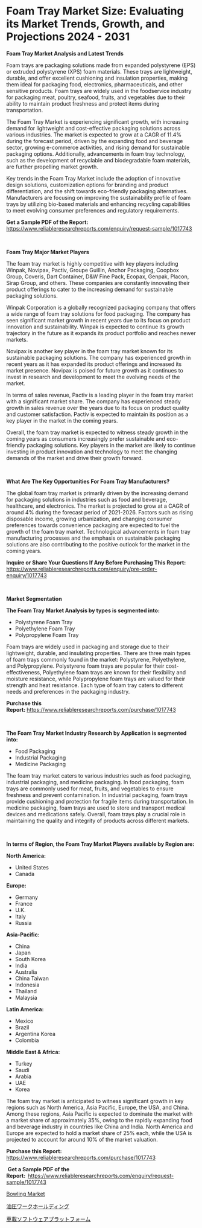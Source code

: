 <p><h1>Foam Tray Market Size: Evaluating its Market Trends, Growth, and Projections 2024 - 2031</h1></p><p><strong>Foam Tray Market Analysis and Latest Trends</strong></p>
<p><p>Foam trays are packaging solutions made from expanded polystyrene (EPS) or extruded polystyrene (XPS) foam materials. These trays are lightweight, durable, and offer excellent cushioning and insulation properties, making them ideal for packaging food, electronics, pharmaceuticals, and other sensitive products. Foam trays are widely used in the foodservice industry for packaging meat, poultry, seafood, fruits, and vegetables due to their ability to maintain product freshness and protect items during transportation.</p><p>The Foam Tray Market is experiencing significant growth, with increasing demand for lightweight and cost-effective packaging solutions across various industries. The market is expected to grow at a CAGR of 11.4% during the forecast period, driven by the expanding food and beverage sector, growing e-commerce activities, and rising demand for sustainable packaging options. Additionally, advancements in foam tray technology, such as the development of recyclable and biodegradable foam materials, are further propelling market growth.</p><p>Key trends in the Foam Tray Market include the adoption of innovative design solutions, customization options for branding and product differentiation, and the shift towards eco-friendly packaging alternatives. Manufacturers are focusing on improving the sustainability profile of foam trays by utilizing bio-based materials and enhancing recycling capabilities to meet evolving consumer preferences and regulatory requirements.</p></p>
<p><strong>Get a Sample PDF of the Report:&nbsp;</strong> <a href="https://www.reliableresearchreports.com/enquiry/request-sample/1017743">https://www.reliableresearchreports.com/enquiry/request-sample/1017743</a></p>
<p>&nbsp;</p>
<p><strong>Foam Tray Major Market Players</strong></p>
<p><p>The foam tray market is highly competitive with key players including Winpak, Novipax, Pactiv, Groupe Guillin, Anchor Packaging, Coopbox Group, Coveris, Dart Container, D&W Fine Pack, Ecopax, Genpak, Placon, Sirap Group, and others. These companies are constantly innovating their product offerings to cater to the increasing demand for sustainable packaging solutions.</p><p>Winpak Corporation is a globally recognized packaging company that offers a wide range of foam tray solutions for food packaging. The company has seen significant market growth in recent years due to its focus on product innovation and sustainability. Winpak is expected to continue its growth trajectory in the future as it expands its product portfolio and reaches newer markets.</p><p>Novipax is another key player in the foam tray market known for its sustainable packaging solutions. The company has experienced growth in recent years as it has expanded its product offerings and increased its market presence. Novipax is poised for future growth as it continues to invest in research and development to meet the evolving needs of the market.</p><p>In terms of sales revenue, Pactiv is a leading player in the foam tray market with a significant market share. The company has experienced steady growth in sales revenue over the years due to its focus on product quality and customer satisfaction. Pactiv is expected to maintain its position as a key player in the market in the coming years.</p><p>Overall, the foam tray market is expected to witness steady growth in the coming years as consumers increasingly prefer sustainable and eco-friendly packaging solutions. Key players in the market are likely to continue investing in product innovation and technology to meet the changing demands of the market and drive their growth forward.</p></p>
<p>&nbsp;</p>
<p><strong>What Are The Key Opportunities For Foam Tray Manufacturers?</strong></p>
<p><p>The global foam tray market is primarily driven by the increasing demand for packaging solutions in industries such as food and beverage, healthcare, and electronics. The market is projected to grow at a CAGR of around 4% during the forecast period of 2021-2026. Factors such as rising disposable income, growing urbanization, and changing consumer preferences towards convenience packaging are expected to fuel the growth of the foam tray market. Technological advancements in foam tray manufacturing processes and the emphasis on sustainable packaging solutions are also contributing to the positive outlook for the market in the coming years.</p></p>
<p><strong>Inquire or Share Your Questions If Any Before Purchasing This Report:</strong> <a href="https://www.reliableresearchreports.com/enquiry/pre-order-enquiry/1017743">https://www.reliableresearchreports.com/enquiry/pre-order-enquiry/1017743</a></p>
<p>&nbsp;</p>
<p><strong>Market Segmentation</strong></p>
<p><strong>The Foam Tray Market Analysis by types is segmented into:</strong></p>
<p><ul><li>Polystyrene Foam Tray</li><li>Polyethylene Foam Tray</li><li>Polypropylene Foam Tray</li></ul></p>
<p><p>Foam trays are widely used in packaging and storage due to their lightweight, durable, and insulating properties. There are three main types of foam trays commonly found in the market: Polystyrene, Polyethylene, and Polypropylene. Polystyrene foam trays are popular for their cost-effectiveness, Polyethylene foam trays are known for their flexibility and moisture resistance, while Polypropylene foam trays are valued for their strength and heat resistance. Each type of foam tray caters to different needs and preferences in the packaging industry.</p></p>
<p><strong>Purchase this Report:&nbsp;</strong><a href="https://www.reliableresearchreports.com/purchase/1017743">https://www.reliableresearchreports.com/purchase/1017743</a></p>
<p>&nbsp;</p>
<p><strong>The Foam Tray Market Industry Research by Application is segmented into:</strong></p>
<p><ul><li>Food Packaging</li><li>Industrial Packaging</li><li>Medicine Packaging</li></ul></p>
<p><p>The foam tray market caters to various industries such as food packaging, industrial packaging, and medicine packaging. In food packaging, foam trays are commonly used for meat, fruits, and vegetables to ensure freshness and prevent contamination. In industrial packaging, foam trays provide cushioning and protection for fragile items during transportation. In medicine packaging, foam trays are used to store and transport medical devices and medications safely. Overall, foam trays play a crucial role in maintaining the quality and integrity of products across different markets.</p></p>
<p>&nbsp;</p>
<p><strong>In terms of Region, the Foam Tray Market Players available by Region are:</strong></p>
<p>
    <p> <strong> North America: </strong>
        <ul>
            <li>United States</li>
            <li>Canada</li>
        </ul>
        </p> 
    <p> <strong> Europe: </strong>
        <ul>
            <li>Germany</li>
            <li>France</li>
            <li>U.K.</li>
            <li>Italy</li>
            <li>Russia</li>
        </ul>
        </p> 
    <p> <strong> Asia-Pacific: </strong>
        <ul>
            <li>China</li>
            <li>Japan</li>
            <li>South Korea</li>
            <li>India</li>
            <li>Australia</li>
            <li>China Taiwan</li>
            <li>Indonesia</li>
            <li>Thailand</li>
            <li>Malaysia</li>
        </ul>
        </p> 
    <p> <strong> Latin America: </strong>
        <ul>
            <li>Mexico</li>
            <li>Brazil</li>
            <li>Argentina Korea</li>
            <li>Colombia</li>
        </ul>
        </p> 
    <p> <strong> Middle East & Africa: </strong>
        <ul>
            <li>Turkey</li>
            <li>Saudi</li>
            <li>Arabia</li>
            <li>UAE</li>
            <li>Korea</li>
        </ul>
    </p>
    </p>
<p><p>The foam tray market is anticipated to witness significant growth in key regions such as North America, Asia Pacific, Europe, the USA, and China. Among these regions, Asia Pacific is expected to dominate the market with a market share of approximately 35%, owing to the rapidly expanding food and beverage industry in countries like China and India. North America and Europe are expected to hold a market share of 25% each, while the USA is projected to account for around 10% of the market valuation.</p></p>
<p><strong>Purchase this Report: </strong><a href="https://www.reliableresearchreports.com/purchase/1017743">https://www.reliableresearchreports.com/purchase/1017743</a></p>
<p>&nbsp;<strong>Get a Sample PDF of the Report:&nbsp;&nbsp;</strong><a href="https://www.reliableresearchreports.com/enquiry/request-sample/1017743">https://www.reliableresearchreports.com/enquiry/request-sample/1017743</a></p>
<p><strong></strong></p>
<p><p><a href="https://github.com/moyahfrancoestellec51j635wcx/Market-Research-Report-List-1/blob/main/bowling-market.md">Bowling Market</a></p><p><a href="https://medium.com/@janrona788520/%E6%B2%B9%E5%9C%A7%E3%83%AF%E3%83%BC%E3%82%AF%E3%83%9B%E3%83%BC%E3%83%AB%E3%83%87%E3%82%A3%E3%83%B3%E3%82%B0%E5%B8%82%E5%A0%B4%E3%81%AE%E5%B1%95%E6%9C%9B-%E6%A5%AD%E7%95%8C%E6%A6%82%E8%A6%81%E3%81%A8%E4%BA%88%E6%B8%AC-2024%E5%B9%B4-2031%E5%B9%B4-8e8c95070438">油圧ワークホールディング</a></p><p><a href="https://medium.com/@chrispbacon162023/%E8%87%AA%E5%8B%95%E8%BB%8A%E3%82%BD%E3%83%95%E3%83%88%E3%82%A6%E3%82%A7%E3%82%A2%E3%83%97%E3%83%A9%E3%83%83%E3%83%88%E3%83%95%E3%82%A9%E3%83%BC%E3%83%A0%E5%B8%82%E5%A0%B4%E3%81%AE%E5%88%86%E6%9E%90-%E3%82%B0%E3%83%AD%E3%83%BC%E3%83%90%E3%83%AB%E7%94%A3%E6%A5%AD%E8%A6%96%E7%82%B9%E3%81%A8%E4%BA%88%E6%B8%AC-2024%E5%B9%B4%E3%81%8B%E3%82%892031%E5%B9%B4-f4674988110f">車載ソフトウェアプラットフォーム</a></p></p>